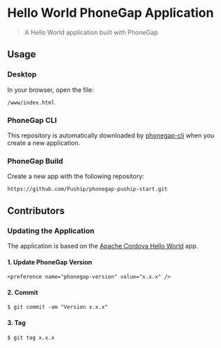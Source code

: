 # Hello World PhoneGap Application

> A Hello World application built with PhoneGap

## Usage

### Desktop

In your browser, open the file:

    /www/index.html

### PhoneGap CLI

This repository is automatically downloaded by [phonegap-cli][phonegap-cli-url]
when you create a new application.

### PhoneGap Build

Create a new app with the following repository:

    https://github.com/Puship/phonegap-puship-start.git

## Contributors

### Updating the Application

The application is based on the [Apache Cordova Hello World][cordova-app] app.


#### 1. Update PhoneGap Version

    <preference name="phonegap-version" value="x.x.x" />

#### 2. Commit

    $ git commit -am "Version x.x.x"

#### 3. Tag

    $ git tag x.x.x

[phonegap-cli-url]: http://github.com/phonegap/phonegap-cli
[cordova-app]: http://github.com/apache/cordova-app-hello-world

